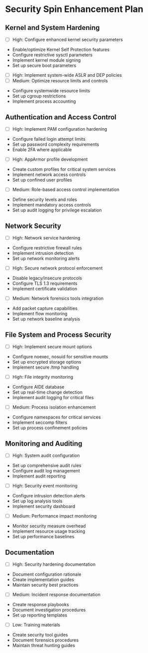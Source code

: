 # Security Spin Enhancement Plan

## Kernel and System Hardening
- [ ] High: Configure enhanced kernel security parameters
- Enable/optimize Kernel Self Protection features
- Configure restrictive sysctl parameters
- Implement kernel module signing
- Set up secure boot parameters
- [ ] High: Implement system-wide ASLR and DEP policies
- [ ] Medium: Optimize resource limits and controls
- Configure systemwide resource limits
- Set up cgroup restrictions
- Implement process accounting

## Authentication and Access Control
- [ ] High: Implement PAM configuration hardening
- Configure failed login attempt limits
- Set up password complexity requirements
- Enable 2FA where applicable
- [ ] High: AppArmor profile development
- Create custom profiles for critical system services
- Implement network access controls
- Set up confined user profiles
- [ ] Medium: Role-based access control implementation
- Define security levels and roles
- Implement mandatory access controls
- Set up audit logging for privilege escalation

## Network Security
- [ ] High: Network service hardening
- Configure restrictive firewall rules
- Implement intrusion detection
- Set up network monitoring alerts
- [ ] High: Secure network protocol enforcement
- Disable legacy/insecure protocols
- Configure TLS 1.3 requirements
- Implement certificate validation
- [ ] Medium: Network forensics tools integration
- Add packet capture capabilities
- Implement flow monitoring
- Set up network baseline analysis

## File System and Process Security
- [ ] High: Implement secure mount options
- Configure noexec, nosuid for sensitive mounts
- Set up encrypted storage options
- Implement secure /tmp handling
- [ ] High: File integrity monitoring
- Configure AIDE database
- Set up real-time change detection
- Implement audit logging for critical files
- [ ] Medium: Process isolation enhancement
- Configure namespaces for critical services
- Implement seccomp filters
- Set up process confinement policies

## Monitoring and Auditing
- [ ] High: System audit configuration
- Set up comprehensive audit rules
- Configure audit log management
- Implement audit reporting
- [ ] High: Security event monitoring
- Configure intrusion detection alerts
- Set up log analysis tools
- Implement security dashboard
- [ ] Medium: Performance impact monitoring
- Monitor security measure overhead
- Implement resource usage tracking
- Set up performance baselines

## Documentation
- [ ] High: Security hardening documentation
- Document configuration rationale
- Create implementation guides
- Maintain security best practices
- [ ] Medium: Incident response documentation
- Create response playbooks
- Document investigation procedures
- Set up reporting templates
- [ ] Low: Training materials
- Create security tool guides
- Document forensics procedures
- Maintain threat hunting guides

